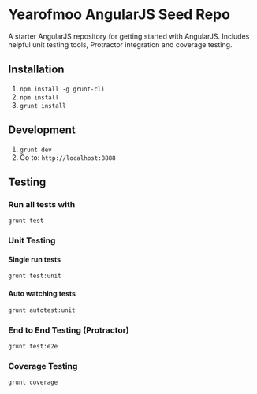 # Yearofmoo AngularJS Seed Repo

A starter AngularJS repository for getting started with AngularJS. Includes helpful unit testing tools, Protractor integration and coverage testing.

## Installation

1. `npm install -g grunt-cli`
2. `npm install`
3. `grunt install`

## Development

1. `grunt dev`
2. Go to: `http://localhost:8888`

## Testing

### Run all tests with
`grunt test` 

### Unit Testing

#### Single run tests
`grunt test:unit` 

#### Auto watching tests
`grunt autotest:unit`

### End to End Testing (Protractor)

`grunt test:e2e` 

### Coverage Testing

`grunt coverage`
